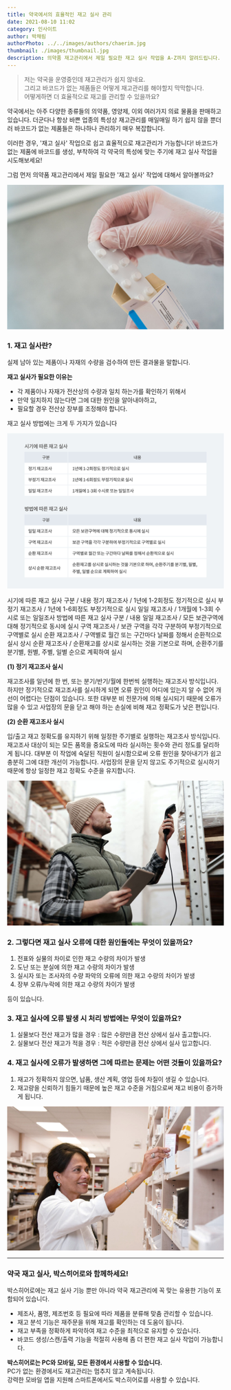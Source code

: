 ```yaml
---
title: 약국에서의 효율적인 재고 실사 관리
date: 2021-08-10 11:02
category: 인사이트
author: 박채림
authorPhoto: ../../images/authors/chaerim.jpg
thumbnail: ./images/thumbnail.jpg
description: 의약품 재고관리에서 제일 필요한 재고 실사 작업을 A-Z까지 알려드립니다.
---
```


> 저는 약국을 운영중인데 재고관리가 쉽지 않네요.<br/>
> 그리고 바코드가 없는 제품들은 어떻게 재고관리를 해야할지 막막합니다.<br/> 
> 어떻게하면 더 효율적으로 재고를 관리할 수 있을까요?

약국에서는 아주 다양한 종류들의 의약품, 영양제, 이외 여러가지 의료 물품을 판매하고 있습니다. 
더군다나 항상 바쁜 업종의 특성상 재고관리를 매일매일 하기 쉽지 않을 뿐더러 바코드가 없는 제품들은 하나하나 관리하기 매우 복잡합니다. 

이러한 경우, '재고 실사' 작업으로 쉽고 효율적으로 재고관리가 가능합니다!
바코드가 없는 제품에 바코드를 생성, 부착하여 각 약국의 특성에 맞는 주기에 재고 실사 작업을 시도해보세요!

그럼 먼저 의약품 재고관리에서 제일 필요한 '재고 실사' 작업에 대해서 알아볼까요?

![약국 재고관리 더이상 어렵지 않아요](./images/1.jpg)
 
### 1. 재고 실사란?

실제 남아 있는 제품이나 자재의 수량을 검수하여 만든 결과물을 말합니다.

**재고 실사가 필요한 이유는**

- 각 제품이나 자재가 전산상의 수량과 일치 하는가를 확인하기 위해서
- 만약 일치하지 않는다면 그에 대한 원인을 알아내야하고,
- 필요할 경우 전산상 장부를 조정해야 합니다.

재고 실사 방법에는 크게 두 가지가 있습니다

![다양한 재고 실사 방법](./images/2.png)

<invisible>
시기에 따른 재고 실사
구분 / 내용
정기 재고조사 / 1년에 1-2회정도 정기적으로 실시
부정기 재고조사 / 1년에 1-6회정도 부정기적으로 실시
일일 재고조사 / 1개월에 1-3회 수시로 또는 일일조사
방법에 따른 재고 실사
구분 / 내용
일일 재고조사 / 모든 보관구역에 대해 정기적으로 동시에 실시
구역 재고조사 / 보관 구역을 각각 구분하여 부정기적으로 구역별로 실시
순환 재고조사 / 구역별로 월간 또는 구간마다 날짜를 정해서 순환적으로 실시
상시 순환 재고조사 / 순환재고를 상시로 실시하는 것을 기본으로 하며, 순환주기를 분기별, 원별, 주별, 일별 순으로 계획하여 실시
</invisible>

**(1) 정기 재고조사 실시**

재고조사를 일년에 한 번, 또는 분기/반기/월에 한번씩 실행하는 재고조사 방식입니다. 하지만 정기적으로 재고조사를 실시하게 되면 오류 원인이 어디에 있는지 알 수 없어 개선이 어렵다는 단점이 있습니다. 또한 대부분 비 전문가에 의해 실시되기 때문에 오류가 많을 수 있고 사업장의 문을 닫고 해야 하는 손실에 비해 재고 정확도가 낮은 편입니다.

**(2) 순환 재고조사 실시**

입/출고 재고 정확도를 유지하기 위해 일정한 주기별로 실행하는 재고조사 방식입니다. 재고조사 대상이 되는 모든 품목을 중요도에 따라 실시하는 횟수와 관리 정도를 달리하게 됩니다. 대부분 이 작업에 숙달된 직원이 실시함으로써 오류 원인을 찾아내기가 쉽고 충분히 그에 대한 개선이 가능합니다. 사업장의 문을 닫지 않고도 주기적으로 실시하기 때문에 항상 일정한 재고 정확도 수준을 유지합니다.

![꼭 필요한 재고 실사](./images/3.jpg)

### 2. 그렇다면 재고 실사 오류에 대한 원인들에는 무엇이 있을까요?

1. 전표와 실물의 차이로 인한 재고 수량의 차이가 발생
2. 도난 또는 분실에 의한 재고 수량의 차이가 발생
3. 실시자 또는 조사자의 수량 파악의 오류에 의한 재고 수량의 차이가 발생
4. 장부 오류/누락에 의한 재고 수량의 차이가 발생 

등이 있습니다.

### 3. 재고 실사에 오류 발생 시 처리 방법에는 무엇이 있을까요?

1. 실물보다 전산 재고가 많을 경우 : 많은 수량만큼 전산 상에서 실사 출고합니다.
2. 실물보다 전산 재고가 적을 경우 : 적은 수량만큼 전산 상에서 실사 입고합니다.

### 4. 재고 실사에 오류가 발생하면 그에 따르는 문제는 어떤 것들이 있을까요?

1. 재고가 정확하지 않으면, 납품, 생산 계획, 영업 등에 차질이 생길 수 있습니다.
2. 재고량을 신뢰하기 힘들기 때문에 높은 재고 수준을 거침으로써 재고 비용이 증가하게 됩니다.

![이제 재고 실사는 박스히어로와 함께](./images/4.jpg)


---

### 약국 재고 실사, 박스히어로와 함께하세요!

박스히어로에는 재고 실사 기능 뿐만 아니라 약국 재고관리에 꼭 맞는 유용한 기능이 포함되어 있습니다.

- 제조사, 품명, 제조번호 등 필요에 따라 제품을 분류해 맞춤 관리할 수 있습니다.
- 재고 분석 기능은 재주문을 위해 재고를 확인하는 데 도움이 됩니다.
- 재고 부족을 정확하게 파악하여 재고 수준을 최적으로 유지할 수 있습니다.
- 바코드 생성/스캔/출력 기능을 적절히 사용해 좀 더 편한 재고 실사 작업이 가능합니다.

<tip-box>**박스히어로는 PC와 모바일, 모든 환경에서 사용할 수 있습니다.**<br/>PC가 없는 환경에서도 재고관리는 멈추지 않고 계속됩니다.<br/>강력한 모바일 앱을 지원해 스마트폰에서도 박스히어로를 사용할 수 있습니다.</tip-box>


